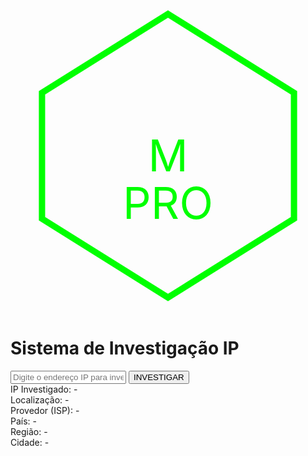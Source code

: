 <html><head><base href="">
<meta charset="UTF-8">
<meta name="viewport" content="width=device-width, initial-scale=1.0">
<title>Investigação IP</title>
<style>
@import url('https://fonts.googleapis.com/css2?family=Roboto+Mono:wght@400;700&display=swap');

body {
  font-family: 'Roboto Mono', monospace;
  background-color: #0a0f18;
  color: #00ff00;
  margin: 0;
  padding: 20px;
  display: flex;
  justify-content: center;
  align-items: center;
  min-height: 100vh;
  background-image: 
    radial-gradient(circle at 10% 20%, rgba(0, 255, 0, 0.05) 0%, transparent 20%),
    radial-gradient(circle at 90% 80%, rgba(0, 255, 0, 0.05) 0%, transparent 20%);
}

.panel {
  background-color: rgba(16, 26, 36, 0.95);
  border: 2px solid #00ff00;
  border-radius: 15px;
  box-shadow: 0 0 30px rgba(0, 255, 0, 0.2);
  padding: 30px;
  width: 95%;
  max-width: 1000px;
  position: relative;
  overflow: hidden;
}

.panel::before {
  content: "";
  position: absolute;
  top: -50%;
  left: -50%;
  width: 200%;
  height: 200%;
  background: repeating-linear-gradient(
    0deg,
    transparent,
    transparent 20px,
    rgba(0, 255, 0, 0.03) 20px,
    rgba(0, 255, 0, 0.03) 40px
  );
  animation: scan 10s linear infinite;
  pointer-events: none;
}

@keyframes scan {
  0% { transform: translateY(0); }
  100% { transform: translateY(50%); }
}

.police-badge {
  width: 100px;
  height: 100px;
  margin: 0 auto 20px;
  display: block;
}

h1 {
  text-align: center;
  color: #00ff00;
  text-transform: uppercase;
  letter-spacing: 3px;
  margin-bottom: 30px;
  font-size: 28px;
  text-shadow: 0 0 10px rgba(0, 255, 0, 0.5);
}

.input-container {
  position: relative;
  margin-bottom: 30px;
}

input[type="text"] {
  width: 100%;
  padding: 15px;
  background: rgba(0, 255, 0, 0.1);
  border: 2px solid #00ff00;
  color: #00ff00;
  font-family: 'Roboto Mono', monospace;
  font-size: 16px;
  transition: all 0.3s ease;
}

input[type="text"]:focus {
  outline: none;
  box-shadow: 0 0 15px rgba(0, 255, 0, 0.3);
}

.search-button {
  position: absolute;
  right: 10px;
  top: 50%;
  transform: translateY(-50%);
  background: #00ff00;
  border: none;
  padding: 10px 20px;
  color: #0a0f18;
  cursor: pointer;
  transition: all 0.3s ease;
}

.search-button:hover {
  background: #0a0f18;
  color: #00ff00;
  box-shadow: 0 0 10px #00ff00;
}

.info-grid {
  display: grid;
  grid-template-columns: repeat(auto-fit, minmax(250px, 1fr));
  gap: 20px;
  margin-top: 30px;
}

.info-card {
  background: rgba(0, 255, 0, 0.1);
  border: 1px solid #00ff00;
  padding: 20px;
  border-radius: 10px;
  transition: all 0.3s ease;
}

.info-card:hover {
  transform: translateY(-5px);
  box-shadow: 0 5px 15px rgba(0, 255, 0, 0.2);
}

.info-label {
  font-weight: bold;
  color: #00ff00;
  margin-bottom: 10px;
  display: block;
}

.info-value {
  color: #fff;
}

#log {
  margin-top: 30px;
  padding: 20px;
  background: rgba(0, 0, 0, 0.3);
  border: 1px solid #00ff00;
  border-radius: 10px;
  height: 150px;
  overflow-y: auto;
}

.log-entry {
  color: #00ff00;
  margin-bottom: 5px;
  font-size: 14px;
  opacity: 0.8;
}

@keyframes pulse {
  0% { transform: scale(1); }
  50% { transform: scale(1.05); }
  100% { transform: scale(1); }
}

.alert {
  animation: pulse 2s infinite;
}

</style>
</head>
<body>

<div class="panel">
  <svg class="police-badge" viewBox="0 0 100 100">
    <path d="M50 5 L90 30 L90 70 L50 95 L10 70 L10 30 Z" fill="none" stroke="#00ff00" stroke-width="2"/>
    <text x="50" y="55" fill="#00ff00" text-anchor="middle" font-size="14">M</text>
    <text x="50" y="70" fill="#00ff00" text-anchor="middle" font-size="14">PRO</text>
  </svg>
  
  <h1>Sistema de Investigação IP</h1>
  
  <div class="input-container">
    <input type="text" id="ip-input" placeholder="Digite o endereço IP para investigação...">
    <button class="search-button" onclick="investigateIP()">INVESTIGAR</button>
  </div>

  <div class="info-grid">
    <div class="info-card">
      <span class="info-label">IP Investigado:</span>
      <span id="ip-address" class="info-value">-</span>
    </div>
    <div class="info-card">
      <span class="info-label">Localização:</span>
      <span id="location" class="info-value">-</span>
    </div>
    <div class="info-card">
      <span class="info-label">Provedor (ISP):</span>
      <span id="isp" class="info-value">-</span>
    </div>
    <div class="info-card">
      <span class="info-label">País:</span>
      <span id="country" class="info-value">-</span>
    </div>
    <div class="info-card">
      <span class="info-label">Região:</span>
      <span id="region" class="info-value">-</span>
    </div>
    <div class="info-card">
      <span class="info-label">Cidade:</span>
      <span id="city" class="info-value">-</span>
    </div>
  </div>

  <div id="log"></div>
</div>

<script>
async function investigateIP() {
  const ipInput = document.getElementById('ip-input').value.trim();
  
  if (!ipInput) {
    addLogEntry('⚠️ ALERTA: Digite um endereço IP para investigar', true);
    return;
  }

  addLogEntry(`🔍 Iniciando investigação do IP: ${ipInput}`);
  
  try {
    const response = await fetch(`https://ipapi.co/${ipInput}/json/`);
    const data = await response.json();
    
    if (data.error) {
      throw new Error(data.reason || 'Erro na investigação');
    }

    const elements = {
      'ip-address': data.ip,
      'location': `${data.city}, ${data.region}`,
      'isp': data.org,
      'country': data.country_name,
      'region': data.region,
      'city': data.city
    };

    Object.entries(elements).forEach(([id, value]) => {
      const element = document.getElementById(id);
      element.textContent = value;
      element.classList.add('alert');
      setTimeout(() => element.classList.remove('alert'), 2000);
    });

    addLogEntry(`✅ Investigação concluída para IP: ${data.ip}`);
    addLogEntry(`📍 Localização identificada: ${data.city}, ${data.country_name}`);
    addLogEntry(`🌐 Provedor detectado: ${data.org}`);

  } catch (error) {
    addLogEntry(`❌ ERRO NA INVESTIGAÇÃO: ${error.message}`, true);
  }
}

function addLogEntry(message, isAlert = false) {
  const log = document.getElementById('log');
  const entry = document.createElement('div');
  entry.className = `log-entry${isAlert ? ' alert' : ''}`;
  entry.textContent = `[${new Date().toLocaleTimeString()}] ${message}`;
  log.insertBefore(entry, log.firstChild);
}

// Adicionar evento de tecla Enter
document.getElementById('ip-input').addEventListener('keypress', function(e) {
  if (e.key === 'Enter') {
    investigateIP();
  }
});

// Mensagem inicial
addLogEntry('🚨 Sistema de Investigação IP inicializado e pronto para operação');
</script>

</body>
</html>

